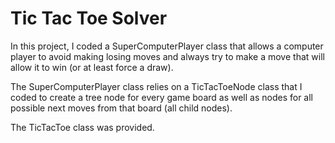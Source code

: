 # Tic Tac Toe Solver
In this project, I coded a SuperComputerPlayer class that allows a computer player to avoid making losing moves and always try to make a move that will allow it to win (or at least force a draw).  

The SuperComputerPlayer class relies on a TicTacToeNode class that I coded to create a tree node for every game board as well as nodes for all possible next moves from that board (all child nodes). 

The TicTacToe class was provided. 
